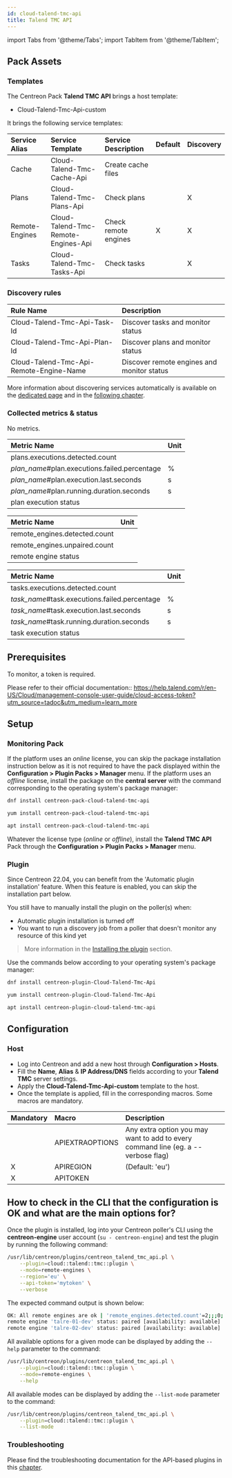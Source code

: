 ```yaml
---
id: cloud-talend-tmc-api
title: Talend TMC API
---
```

import Tabs from '@theme/Tabs';
import TabItem from '@theme/TabItem';

## Pack Assets

### Templates

The Centreon Pack **Talend TMC API** brings a host template:

* Cloud-Talend-Tmc-Api-custom

It brings the following service templates:

| Service Alias  | Service Template                    | Service Description  | Default | Discovery |
|:---------------|:------------------------------------|:---------------------|:--------|:----------|
| Cache          | Cloud-Talend-Tmc-Cache-Api          | Create cache files   |         |           |
| Plans          | Cloud-Talend-Tmc-Plans-Api          | Check plans          |         | X         |
| Remote-Engines | Cloud-Talend-Tmc-Remote-Engines-Api | Check remote engines | X       | X         |
| Tasks          | Cloud-Talend-Tmc-Tasks-Api          | Check tasks          |         | X         |

### Discovery rules

| Rule Name                               | Description                                |
|:----------------------------------------|:-------------------------------------------|
| Cloud-Talend-Tmc-Api-Task-Id            | Discover tasks and monitor status          |
| Cloud-Talend-Tmc-Api-Plan-Id            | Discover plans and monitor status          |
| Cloud-Talend-Tmc-Api-Remote-Engine-Name | Discover remote engines and monitor status |

More information about discovering services automatically is available on the [dedicated page](/docs/monitoring/discovery/services-discovery)
and in the [following chapter](/docs/monitoring/discovery/services-discovery/#discovery-rules).

### Collected metrics & status

<Tabs groupId="sync">
<TabItem value="Cache" label="Cache">

No metrics.

</TabItem>
<TabItem value="Plans" label="Plans">

| Metric Name                                   | Unit  |
|:----------------------------------------------|:------|
| plans.executions.detected.count               |       |
| *plan_name*#plan.executions.failed.percentage | %     |
| *plan_name*#plan.execution.last.seconds       | s     |
| *plan_name*#plan.running.duration.seconds     | s     |
| plan execution status                         |       |

</TabItem>
<TabItem value="Remote-Engines" label="Remote-Engines">

| Metric Name                   | Unit  |
|:------------------------------|:------|
| remote_engines.detected.count |       |
| remote_engines.unpaired.count |       |
| remote engine status          |       |

</TabItem>
<TabItem value="Tasks" label="Tasks">

| Metric Name                                   | Unit  |
|:----------------------------------------------|:------|
| tasks.executions.detected.count               |       |
| *task_name*#task.executions.failed.percentage | %     |
| *task_name*#task.execution.last.seconds       | s     |
| *task_name*#task.running.duration.seconds     | s     |
| task execution status                         |       |

</TabItem>
</Tabs>

## Prerequisites

To monitor, a token is required.

Please refer to their official documentation:: https://help.talend.com/r/en-US/Cloud/management-console-user-guide/cloud-access-token?utm_source=tadoc&utm_medium=learn_more

## Setup

### Monitoring Pack

If the platform uses an *online* license, you can skip the package installation
instruction below as it is not required to have the pack displayed within the
**Configuration > Plugin Packs > Manager** menu.
If the platform uses an *offline* license, install the package on the **central server**
with the command corresponding to the operating system's package manager:

<Tabs groupId="sync">
<TabItem value="Alma / RHEL / Oracle Linux 8" label="Alma / RHEL / Oracle Linux 8">

```bash
dnf install centreon-pack-cloud-talend-tmc-api
```

</TabItem>
<TabItem value="CentOS 7" label="CentOS 7">

```bash
yum install centreon-pack-cloud-talend-tmc-api
```

</TabItem>
<TabItem value="Debian 11" label="Debian 11">

```bash
apt install centreon-pack-cloud-talend-tmc-api
```

</TabItem>
</Tabs>

Whatever the license type (*online* or *offline*), install the **Talend TMC API** Pack through
the **Configuration > Plugin Packs > Manager** menu.

### Plugin

Since Centreon 22.04, you can benefit from the 'Automatic plugin installation' feature.
When this feature is enabled, you can skip the installation part below.

You still have to manually install the plugin on the poller(s) when:
- Automatic plugin installation is turned off
- You want to run a discovery job from a poller that doesn't monitor any resource of this kind yet

> More information in the [Installing the plugin](/docs/monitoring/pluginpacks/#installing-the-plugin) section.

Use the commands below according to your operating system's package manager:

<Tabs groupId="sync">
<TabItem value="Alma / RHEL / Oracle Linux 8" label="Alma / RHEL / Oracle Linux 8">

```bash
dnf install centreon-plugin-Cloud-Talend-Tmc-Api
```

</TabItem>
<TabItem value="CentOS 7" label="CentOS 7">

```bash
yum install centreon-plugin-Cloud-Talend-Tmc-Api
```

</TabItem>
<TabItem value="Debian 11" label="Debian 11">

```bash
apt install centreon-plugin-cloud-talend-tmc-api
```

</TabItem>
</Tabs>

## Configuration

### Host

* Log into Centreon and add a new host through **Configuration > Hosts**.
* Fill the **Name**, **Alias** & **IP Address/DNS** fields according to your **Talend TMC** server settings.
* Apply the **Cloud-Talend-Tmc-Api-custom** template to the host.
* Once the template is applied, fill in the corresponding macros. Some macros are mandatory.

| Mandatory   | Macro           | Description                                                                            |
|:------------|:----------------|:---------------------------------------------------------------------------------------|
|             | APIEXTRAOPTIONS | Any extra option you may want to add to every command line (eg. a --verbose flag)      |
| X           | APIREGION       | (Default: 'eu')                                                                        |
| X           | APITOKEN        |                                                                                        |

## How to check in the CLI that the configuration is OK and what are the main options for?

Once the plugin is installed, log into your Centreon poller's CLI using the
**centreon-engine** user account (`su - centreon-engine`) and test the plugin by
running the following command:

```bash
/usr/lib/centreon/plugins/centreon_talend_tmc_api.pl \
    --plugin=cloud::talend::tmc::plugin \
    --mode=remote-engines \
    --region='eu' \
    --api-token='mytoken' \
    --verbose
```

The expected command output is shown below:

```bash
OK: All remote engines are ok | 'remote_engines.detected.count'=2;;;0; 'remote_engines.unpaired.count'=0;;;0;2
remote engine 'talre-01-dev' status: paired [availability: available]
remote engine 'talre-02-dev' status: paired [availability: available]
```

All available options for a given mode can be displayed by adding the
`--help` parameter to the command:

```bash
/usr/lib/centreon/plugins/centreon_talend_tmc_api.pl \
    --plugin=cloud::talend::tmc::plugin \
    --mode=remote-engines \
    --help
```

All available modes can be displayed by adding the `--list-mode` parameter to
the command:

```bash
/usr/lib/centreon/plugins/centreon_talend_tmc_api.pl \
    --plugin=cloud::talend::tmc::plugin \
    --list-mode
```

### Troubleshooting

Please find the troubleshooting documentation for the API-based plugins in
this [chapter](../getting-started/how-to-guides/troubleshooting-plugins.md#http-and-api-checks).
